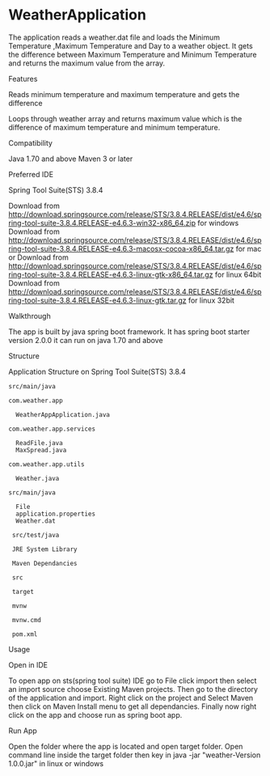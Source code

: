 # WeatherApplication
The application reads a weather.dat file and loads the Minimum Temperature ,Maximum Temperature and Day to a weather object. It gets the difference between Maximum Temperature and Minimum Temperature and returns the maximum value from the array.

Features

  Reads minimum temperature and maximum temperature and gets the difference
  
  Loops through weather array and returns maximum value which is the difference of maximum temperature and minimum temperature.


Compatibility

  Java 1.70 and above
  Maven 3 or later

Preferred IDE

Spring Tool Suite(STS) 3.8.4

  Download from http://download.springsource.com/release/STS/3.8.4.RELEASE/dist/e4.6/spring-tool-suite-3.8.4.RELEASE-e4.6.3-win32-x86_64.zip for windows
  Download from http://download.springsource.com/release/STS/3.8.4.RELEASE/dist/e4.6/spring-tool-suite-3.8.4.RELEASE-e4.6.3-macosx-cocoa-x86_64.tar.gz for mac or
  Download from http://download.springsource.com/release/STS/3.8.4.RELEASE/dist/e4.6/spring-tool-suite-3.8.4.RELEASE-e4.6.3-linux-gtk-x86_64.tar.gz for linux 64bit
  Download from http://download.springsource.com/release/STS/3.8.4.RELEASE/dist/e4.6/spring-tool-suite-3.8.4.RELEASE-e4.6.3-linux-gtk.tar.gz for linux 32bit

Walkthrough

  The app is built by java spring boot framework. It has spring boot starter version 2.0.0 it can run on java 1.70 and above

Structure
 
 Application Structure on Spring Tool Suite(STS) 3.8.4
 
    src/main/java

    com.weather.app

      WeatherAppApplication.java

    com.weather.app.services

      ReadFile.java    
      MaxSpread.java

    com.weather.app.utils

      Weather.java

    src/main/java

      File
      application.properties      
      Weather.dat

     src/test/java

     JRE System Library

     Maven Dependancies

     src

     target

     mvnw

     mvnw.cmd

     pom.xml

Usage

Open in IDE

  To open app on sts(spring tool suite) IDE go to File click import then select an import source choose Existing Maven projects. Then go to the directory of
  the application and import. Right click on the project and Select Maven then click on Maven Install menu to get all dependancies. Finally now right click on the app and choose run as spring boot app.
  
Run App

Open the folder where the app is located and open target folder. Open command line inside the target folder then key in 
java -jar "weather-Version 1.0.0.jar" in linux or windows
